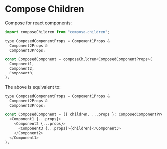 # Compose Children

Compose for react components:

```javascript
import composeChildren from "compose-children";

type ComposedComponentProps = Component1Props &
  Component2Props &
  Component3Props;

const ComposedComponent = composeChildren<ComposedComponentProps>(
  Component1,
  Component2,
  Component3,
);
```

The above is equivalent to:

```javascript
type ComposedComponentProps = Component1Props &
  Component2Props &
  Component3Props;

const ComposedComponent = ({ children, ...props }: ComposedComponentProps) => (
  <Component1 {...props}>
    <Component2 {...props}>
      <Component3 {...props}>{children}</Component3>
    </Component2>
  </Component1>
);
```
